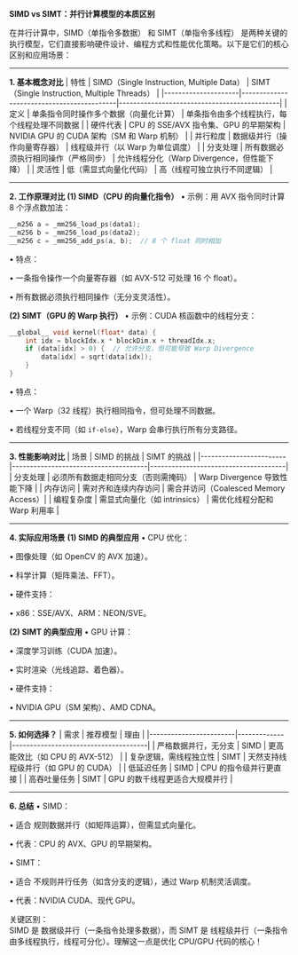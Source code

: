 **SIMD vs SIMT：并行计算模型的本质区别**

在并行计算中，SIMD（单指令多数据） 和 SIMT（单指令多线程） 是两种关键的执行模型，它们直接影响硬件设计、编程方式和性能优化策略。以下是它们的核心区别和应用场景：

---

**1. 基本概念对比**
| 特性                | SIMD（Single Instruction, Multiple Data） | SIMT（Single Instruction, Multiple Threads） |
|---------------------|-------------------------------------------|---------------------------------------------|
| 定义            | 单条指令同时操作多个数据（向量化计算）       | 单条指令由多个线程执行，每个线程处理不同数据  |
| 硬件代表        | CPU 的 SSE/AVX 指令集、GPU 的早期架构       | NVIDIA GPU 的 CUDA 架构（SM 和 Warp 机制）   |
| 并行粒度        | 数据级并行（操作向量寄存器）               | 线程级并行（以 Warp 为单位调度）             |
| 分支处理        | 所有数据必须执行相同操作（严格同步）         | 允许线程分化（Warp Divergence，但性能下降）  |
| 灵活性          | 低（需显式向量化代码）                     | 高（线程可独立执行不同逻辑）                 |

---

**2. 工作原理对比**
**(1) SIMD（CPU 的向量化指令）**
• 示例：用 AVX 指令同时计算 8 个浮点数加法：

  ```cpp
  __m256 a = _mm256_load_ps(data1);
  __m256 b = _mm256_load_ps(data2);
  __m256 c = _mm256_add_ps(a, b);  // 8 个 float 同时相加
  ```
• 特点：

  • 一条指令操作一个向量寄存器（如 AVX-512 可处理 16 个 float）。

  • 所有数据必须执行相同操作（无分支灵活性）。


**(2) SIMT（GPU 的 Warp 执行）**
• 示例：CUDA 核函数中的线程分支：

  ```c
  __global__ void kernel(float* data) {
      int idx = blockIdx.x * blockDim.x + threadIdx.x;
      if (data[idx] > 0) {  // 允许分支，但可能导致 Warp Divergence
          data[idx] = sqrt(data[idx]);
      }
  }
  ```
• 特点：

  • 一个 Warp（32 线程）执行相同指令，但可处理不同数据。

  • 若线程分支不同（如 `if-else`），Warp 会串行执行所有分支路径。


---

**3. 性能影响对比**
| 场景               | SIMD 的挑战                          | SIMT 的挑战                          |
|------------------------|--------------------------------------|--------------------------------------|
| 分支处理           | 必须所有数据走相同分支（否则需掩码） | Warp Divergence 导致性能下降          |
| 内存访问           | 需对齐和连续内存访问                 | 需合并访问（Coalesced Memory Access）|
| 编程复杂度         | 需显式向量化（如 intrinsics）        | 需优化线程分配和 Warp 利用率         |

---

**4. 实际应用场景**
**(1) SIMD 的典型应用**
• CPU 优化：

  • 图像处理（如 OpenCV 的 AVX 加速）。

  • 科学计算（矩阵乘法、FFT）。

• 硬件支持：

  • x86：SSE/AVX、ARM：NEON/SVE。


**(2) SIMT 的典型应用**
• GPU 计算：

  • 深度学习训练（CUDA 加速）。

  • 实时渲染（光线追踪、着色器）。

• 硬件支持：

  • NVIDIA GPU（SM 架构）、AMD CDNA。


---

**5. 如何选择？**
| 需求               | 推荐模型 | 理由                             |
|------------------------|-------------|--------------------------------------|
| 严格数据并行，无分支   | SIMD        | 更高能效比（如 CPU 的 AVX-512）      |
| 复杂逻辑，需线程独立性 | SIMT        | 天然支持线程级并行（如 GPU 的 CUDA）  |
| 低延迟任务            | SIMD        | CPU 的指令级并行更直接               |
| 高吞吐量任务          | SIMT        | GPU 的数千线程更适合大规模并行       |

---

**6. 总结**
• SIMD：  

  • 适合 规则数据并行（如矩阵运算），但需显式向量化。  

  • 代表：CPU 的 AVX、GPU 的早期架构。


• SIMT：  

  • 适合 不规则并行任务（如含分支的逻辑），通过 Warp 机制灵活调度。  

  • 代表：NVIDIA CUDA、现代 GPU。


关键区别：  
SIMD 是 数据级并行（一条指令处理多数据），而 SIMT 是 线程级并行（一条指令由多线程执行，线程可分化）。理解这一点是优化 CPU/GPU 代码的核心！